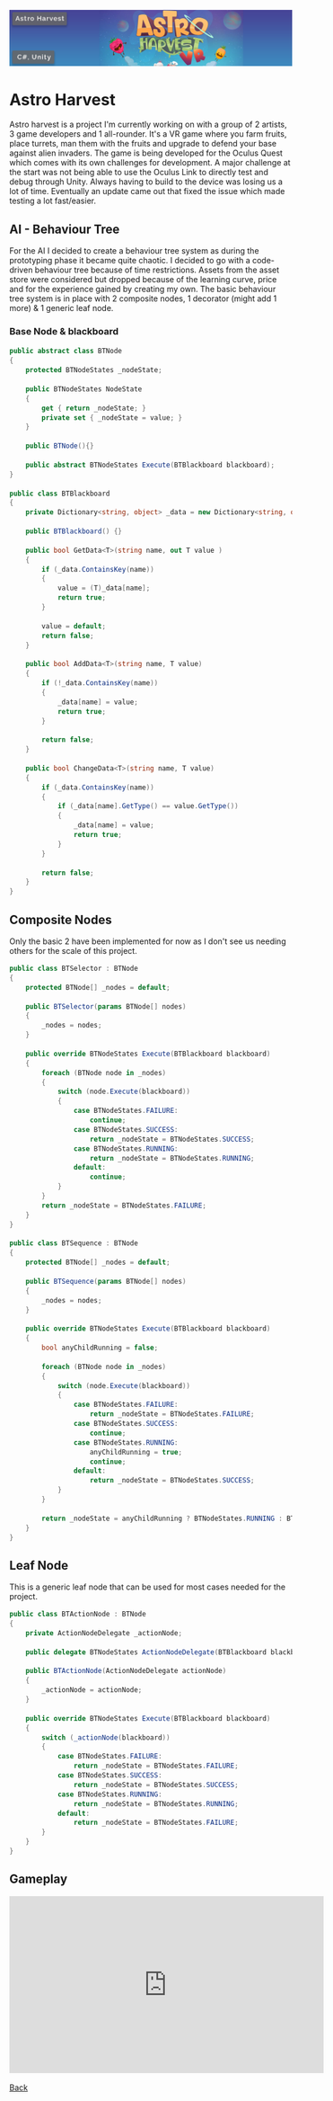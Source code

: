 ![Astro Harvest](../banners/AstroHarvest.png)
# Astro Harvest
Astro harvest is a project I'm currently working on with a group of 2 artists, 3 game developers and 1 all-rounder. It's a VR game where you farm fruits, place turrets, man them with the fruits and upgrade to defend your base against alien invaders. The game is being developed for the Oculus Quest which comes with its own challenges for development. 
A major challenge at the start was not being able to use the Oculus Link to directly test and debug through Unity. Always having to build to the device was losing us a lot of time. Eventually an update came out that fixed the issue which made testing a lot fast/easier.

## AI - Behaviour Tree
For the AI I decided to create a behaviour tree system as during the prototyping phase it became quite chaotic. I decided to go with a code-driven behaviour tree because of time restrictions. Assets from the asset store were considered but dropped because of the learning curve, price and for the experience gained by creating my own.
The basic behaviour tree system is in place with 2 composite nodes, 1 decorator (might add 1 more) & 1 generic leaf node.

### Base Node & blackboard
```c#
public abstract class BTNode
{
    protected BTNodeStates _nodeState;

    public BTNodeStates NodeState
    {
        get { return _nodeState; }
        private set { _nodeState = value; }
    }

    public BTNode(){}

    public abstract BTNodeStates Execute(BTBlackboard blackboard);
}

public class BTBlackboard
{
    private Dictionary<string, object> _data = new Dictionary<string, object>();

    public BTBlackboard() {}

    public bool GetData<T>(string name, out T value )
    {
        if (_data.ContainsKey(name))
        {
            value = (T)_data[name];
            return true;
        }

        value = default;
        return false;
    }

    public bool AddData<T>(string name, T value)
    {
        if (!_data.ContainsKey(name))
        {
            _data[name] = value;
            return true;
        }
        
        return false;
    }

    public bool ChangeData<T>(string name, T value)
    {
        if (_data.ContainsKey(name))
        {
            if (_data[name].GetType() == value.GetType())
            {
                _data[name] = value;
                return true;
            }
        }
        
        return false;
    }
}
```

## Composite Nodes
Only the basic 2 have been implemented for now as I don't see us needing others for the scale of this project.
```C#
public class BTSelector : BTNode
{
    protected BTNode[] _nodes = default;

    public BTSelector(params BTNode[] nodes)
    {
        _nodes = nodes;
    }

    public override BTNodeStates Execute(BTBlackboard blackboard)
    {
        foreach (BTNode node in _nodes)
        {
            switch (node.Execute(blackboard))
            {
                case BTNodeStates.FAILURE:
                    continue;
                case BTNodeStates.SUCCESS:
                    return _nodeState = BTNodeStates.SUCCESS;
                case BTNodeStates.RUNNING:
                    return _nodeState = BTNodeStates.RUNNING;
                default:
                    continue;
            }
        }
        return _nodeState = BTNodeStates.FAILURE;
    }
}

public class BTSequence : BTNode
{
    protected BTNode[] _nodes = default;

    public BTSequence(params BTNode[] nodes)
    {
        _nodes = nodes;
    }

    public override BTNodeStates Execute(BTBlackboard blackboard)
    {
        bool anyChildRunning = false;

        foreach (BTNode node in _nodes)
        {
            switch (node.Execute(blackboard))
            {
                case BTNodeStates.FAILURE:
                    return _nodeState = BTNodeStates.FAILURE;
                case BTNodeStates.SUCCESS:
                    continue;
                case BTNodeStates.RUNNING:
                    anyChildRunning = true;
                    continue;
                default:
                    return _nodeState = BTNodeStates.SUCCESS;
            }
        }

        return _nodeState = anyChildRunning ? BTNodeStates.RUNNING : BTNodeStates.SUCCESS;
    }
}
```

## Leaf Node
This is a generic leaf node that can be used for most cases needed for the project.
```C#
public class BTActionNode : BTNode
{
    private ActionNodeDelegate _actionNode;

    public delegate BTNodeStates ActionNodeDelegate(BTBlackboard blackboard);

    public BTActionNode(ActionNodeDelegate actionNode)
    {
        _actionNode = actionNode;
    }

    public override BTNodeStates Execute(BTBlackboard blackboard)
    {
        switch (_actionNode(blackboard))
        {
            case BTNodeStates.FAILURE:
                return _nodeState = BTNodeStates.FAILURE;
            case BTNodeStates.SUCCESS:
                return _nodeState = BTNodeStates.SUCCESS;
            case BTNodeStates.RUNNING:
                return _nodeState = BTNodeStates.RUNNING;
            default:
                return _nodeState = BTNodeStates.FAILURE;
        }
    }
}
```

## Gameplay
<iframe width="560" height="315" src="https://www.youtube.com/embed/x58T9tPcEuY" frameborder="0" allowfullscreen></iframe>

[Back](../index.html)
